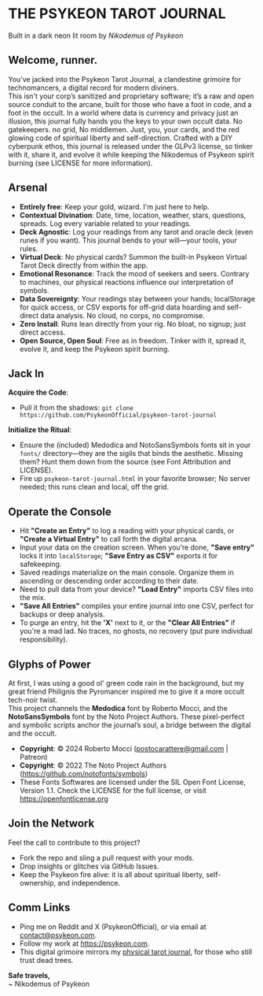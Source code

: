 # THE PSYKEON TAROT JOURNAL
Built in a dark neon lit room by *Nikodemus of Psykeon*

## Welcome, runner.
You’ve jacked into the Psykeon Tarot Journal, a clandestine grimoire for technomancers, a digital record for modern diviners.  
This isn't your corp’s sanitized and proprietary software; it’s a raw and open source conduit to the arcane, built for those who have a foot in code, and a foot in the occult.
In a world where data is currency and privacy just an illusion, this journal fully hands you the keys to your own occult data.
No gatekeepers. no grid, No middlemen. Just, you, your cards, and the red glowing code of spiritual liberty and self-direction.
Crafted with a DIY cyberpunk ethos, this journal is released under the GLPv3 license, so tinker with it, share it, and evolve it while keeping the Nikodemus of Psykeon spirit burning (see LICENSE for more information).  

## Arsenal
- **Entirely free**: Keep your gold, wizard. I'm just here to help.  
- **Contextual Divination**: Date, time, location, weather, stars, questions, spreads. Log every variable related to your readings.  
- **Deck Agnostic**: Log your readings from any tarot and oracle deck (even runes if you want). This journal bends to your will—your tools, your rules.  
- **Virtual Deck**: No physical cards? Summon the built-in Psykeon Virtual Tarot Deck directly from within the app.  
- **Emotional Resonance**: Track the mood of seekers and seers. Contrary to machines, our physical reactions influence our interpretation of symbols.  
- **Data Sovereignty**: Your readings stay between your hands; localStorage for quick access, or CSV exports for off-grid data hoarding and self-direct data analysis. No cloud, no corps, no compromise.  
- **Zero Install**: Runs lean directly from your rig. No bloat, no signup; just direct access.  
- **Open Source, Open Soul**: Free as in freedom. Tinker with it, spread it, evolve it, and keep the Psykeon spirit burning.

## Jack In
**Acquire the Code**:  
- Pull it from the shadows: `git clone https://github.com/PsykeonOfficial/psykeon-tarot-journal`  

**Initialize the Ritual**:  
- Ensure the (included) Medodica and NotoSansSymbols fonts sit in your `fonts/` directory—they are the sigils that binds the aesthetic. Missing them? Hunt them down from the source (see Font Attribution and LICENSE).  
- Fire up `psykeon-tarot-journal.html` in your favorite browser; No server needed; this runs clean and local, off the grid.

## Operate the Console
- Hit **"Create an Entry"** to log a reading with your physical cards, or **"Create a Virtual Entry"** to call forth the digital arcana.  
- Input your data on the creation screen. When you’re done, **"Save entry"** locks it into `localStorage`; **"Save Entry as CSV"** exports it for safekeeping.  
- Saved readings materialize on the main console. Organize them in ascending or descending order according to their date.  
- Need to pull data from your device? **"Load Entry"** imports CSV files into the mix.  
- **"Save All Entries"** compiles your entire journal into one CSV, perfect for backups or deep analysis.  
- To purge an entry, hit the **'X'** next to it, or the **"Clear All Entries"** if you're a mad lad. No traces, no ghosts, no recovery (put pure individual responsibility).

## Glyphs of Power
At first, I was using a good ol' green code rain in the background, but my great friend Philignis the Pyromancer inspired me to give it a more occult tech-noir twist.  
This project channels the **Medodica** font by Roberto Mocci, and the **NotoSansSymbols** font by the Noto Project Authors. These pixel-perfect and symbolic scripts anchor the journal’s soul, a bridge between the digital and the occult.  
- **Copyright**: © 2024 Roberto Mocci (postocarattere@gmail.com | Patreon)  
- **Copyright**: © 2022 The Noto Project Authors (https://github.com/notofonts/symbols)  
- These Fonts Softwares are licensed under the SIL Open Font License, Version 1.1. Check the LICENSE for the full license, or visit https://openfontlicense.org

## Join the Network
Feel the call to contribute to this project?  
- Fork the repo and sling a pull request with your mods.  
- Drop insights or glitches via GitHub Issues.  
- Keep the Psykeon fire alive: it is all about spiritual liberty, self-ownership, and independence.

## Comm Links
- Ping me on Reddit and X (PsykeonOfficial), or via email at contact@psykeon.com.  
- Follow my work at https://psykeon.com.  
- This digital grimoire mirrors my [physical tarot journal](https://www.amazon.com/dp/B0DKFHSKQ8), for those who still trust dead trees.

**Safe travels,**  
~ Nikodemus of Psykeon